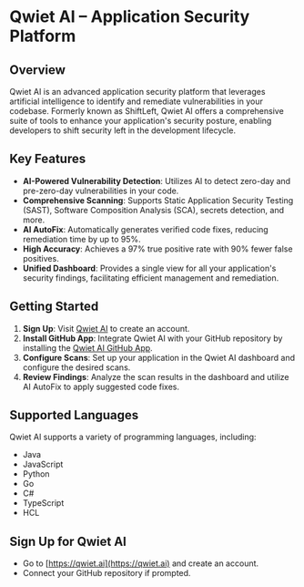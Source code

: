 # Qwiet AI – Application Security Platform

## Overview

Qwiet AI is an advanced application security platform that leverages artificial intelligence to identify and remediate vulnerabilities in your codebase. Formerly known as ShiftLeft, Qwiet AI offers a comprehensive suite of tools to enhance your application's security posture, enabling developers to shift security left in the development lifecycle.

## Key Features

- **AI-Powered Vulnerability Detection**: Utilizes AI to detect zero-day and pre-zero-day vulnerabilities in your code.
- **Comprehensive Scanning**: Supports Static Application Security Testing (SAST), Software Composition Analysis (SCA), secrets detection, and more.
- **AI AutoFix**: Automatically generates verified code fixes, reducing remediation time by up to 95%.
- **High Accuracy**: Achieves a 97% true positive rate with 90% fewer false positives.
- **Unified Dashboard**: Provides a single view for all your application's security findings, facilitating efficient management and remediation.

## Getting Started

1. **Sign Up**: Visit [Qwiet AI](https://qwiet.ai/) to create an account.
2. **Install GitHub App**: Integrate Qwiet AI with your GitHub repository by installing the [Qwiet AI GitHub App](https://github.com/marketplace/shiftleft-ng-sast).
3. **Configure Scans**: Set up your application in the Qwiet AI dashboard and configure the desired scans.
4. **Review Findings**: Analyze the scan results in the dashboard and utilize AI AutoFix to apply suggested code fixes.

## Supported Languages

Qwiet AI supports a variety of programming languages, including:

- Java
- JavaScript
- Python
- Go
- C#
- TypeScript
- HCL

## Sign Up for Qwiet AI

- Go to [https://qwiet.ai](https://qwiet.ai) and create an account.
- Connect your GitHub repository if prompted.
